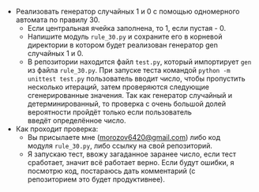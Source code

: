 - Реализовать генератор случайных 1 и 0 с помощью одномерного автомата по правилу 30.
  + Если центральная ячейка заполнена, то 1, если пустая - 0.
  + Напишите модуль `rule_30.py` и сохраните его в корневой директории в котором будет реализован генератор gen случайных 1 и 0.
  + В репозитории находится файл `test.py`, который импортирует `gen` из файла `rule_30.py`. При запуске теста командой `python -m unittest test.py` пользователь вводит число, чтобы пропустить несколько итераций, затем проверяются следующие сгенерированные значения. Так как генератор случайный и детерминированный, то проверка с очень большой долей вероятности пройдёт только если пользователь введёт определённое число.
- Как проходит проверка:
  + Вы присылаете мне (morozov6420@gmail.com) либо код модуля `rule_30.py`, либо ссылку на свой репозиторий. 
  + Я запускаю тест, ввожу загаданное заранее число, если тест сработает, значит всё работает верно. Если будут ошибки, я посмотрю код, постараюсь дать комментарий (с репозиторием это будет продуктивнее).
